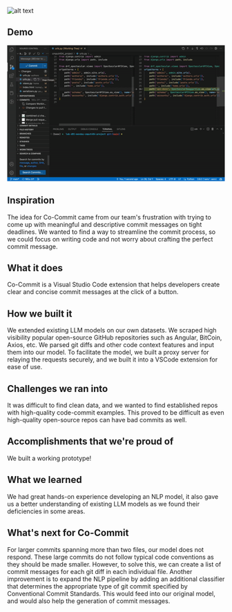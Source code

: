 ![alt text](https://github.com/qasimy123/commitgen/blob/18822c4f63355ca003fee2f4f8559bbef29c9265/co-commit%20App.png)


## Demo
![Demo](demo.gif)

## Inspiration

The idea for Co-Commit came from our team's frustration with trying to come up with meaningful and descriptive commit messages on tight deadlines. We wanted to find a way to streamline the commit process, so we could focus on writing code and not worry about crafting the perfect commit message.

## What it does

Co-Commit is a Visual Studio Code extension that helps developers create clear and concise commit messages at the click of a button. 

## How we built it
We extended existing LLM models on our own datasets. We scraped high visibility popular open-source GitHub repositories such as Angular, BitCoin, Axios, etc. We parsed git diffs and other code context features and input them into our model. To facilitate the model, we built a proxy server for relaying the requests securely, and we built it into a VSCode extension for ease of use. 

## Challenges we ran into
It was difficult to find clean data, and we wanted to find established repos with high-quality code-commit examples. This proved to be difficult as even high-quality open-source repos can have bad commits as well.
## Accomplishments that we're proud of
We built a working prototype!

## What we learned
We had great hands-on experience developing an NLP model, it also gave us a better understanding of existing LLM models as we found their deficiencies in some areas.

## What's next for Co-Commit
For larger commits spanning more than two files, our model does not respond. These large commits do not follow typical code conventions as they should be made smaller. However, to solve this, we can create a list of commit messages for each git diff in each individual file. Another improvement is to expand the NLP pipeline by adding an additional classifier that determines the appropriate type of git commit specified by Conventional Commit Standards. This would feed into our original model, and would also help the generation of commit messages.
